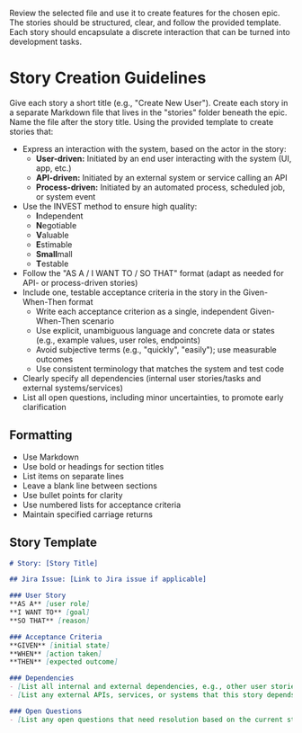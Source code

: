 
Review the selected file and use it to create features for the chosen epic. The stories should be structured, clear, and follow the provided template. Each story should encapsulate a discrete interaction that can be turned into development tasks. 

# Story Creation Guidelines
Give each story a short title (e.g., "Create New User"). Create each story in a separate Markdown file that lives in the "stories" folder beneath the epic. Name the file after the story title. Using the provided template to create stories that:

- Express an interaction with the system, based on the actor in the story:
  - **User-driven:** Initiated by an end user interacting with the system (UI, app, etc.)
  - **API-driven:** Initiated by an external system or service calling an API
  - **Process-driven:** Initiated by an automated process, scheduled job, or system event
- Use the INVEST method to ensure high quality:
  - **I**ndependent
  - **N**egotiable
  - **V**aluable
  - **E**stimable
  - **Small**mall
  - **T**estable
- Follow the "AS A / I WANT TO / SO THAT" format (adapt as needed for API- or process-driven stories)
- Include one, testable acceptance criteria in the story in the Given-When-Then format
  - Write each acceptance criterion as a single, independent Given-When-Then scenario
  - Use explicit, unambiguous language and concrete data or states (e.g., example values, user roles, endpoints)
  - Avoid subjective terms (e.g., "quickly", "easily"); use measurable outcomes
  - Use consistent terminology that matches the system and test code
- Clearly specify all dependencies (internal user stories/tasks and external systems/services)
- List all open questions, including minor uncertainties, to promote early clarification

## Formatting
- Use Markdown
- Use bold or headings for section titles
- List items on separate lines
- Leave a blank line between sections
- Use bullet points for clarity
- Use numbered lists for acceptance criteria
- Maintain specified carriage returns

## Story Template
```markdown
# Story: [Story Title]

## Jira Issue: [Link to Jira issue if applicable]

### User Story
**AS A** [user role]  
**I WANT TO** [goal]  
**SO THAT** [reason]

### Acceptance Criteria
**GIVEN** [initial state]  
**WHEN** [action taken]  
**THEN** [expected outcome]

### Dependencies
- [List all internal and external dependencies, e.g., other user stories, systems, teams]
- [List any external APIs, services, or systems that this story depends on]

### Open Questions
- [List any open questions that need resolution based on the current story description]
```
